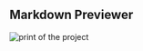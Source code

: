 ## Markdown Previewer

![print of the project](https://uploads.codesandbox.io/uploads/user/cb0283d0-90be-4fa5-ade8-c3afdbecba6e/3HKG-exemplomarkup.PNG)